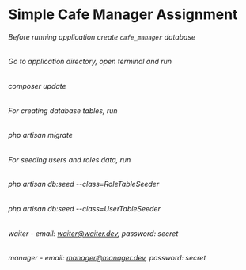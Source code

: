 # Simple Cafe Manager Assignment

###### Before running application create `cafe_manager` database

###### Go to application directory, open terminal and run
###### *composer update*

###### For creating database tables, run
###### *php artisan migrate*

###### For seeding users and roles data, run
###### *php artisan db:seed --class=RoleTableSeeder*
###### *php artisan db:seed --class=UserTableSeeder*

###### waiter - email: waiter@waiter.dev, password: secret                 
###### manager - email: manager@manager.dev,  password: secret 
                 
